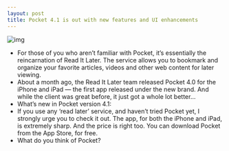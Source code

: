 ```yaml
---
layout: post
title: Pocket 4.1 is out with new features and UI enhancements
---
```

![img](http://media.idownloadblog.com/wp-content/uploads/2012/05/pocket-4.1.jpg)
* For those of you who aren’t familiar with Pocket, it’s essentially the reincarnation of Read It Later. The service allows you to bookmark and organize your favorite articles, videos and other web content for later viewing.
* About a month ago, the Read It Later team released Pocket 4.0 for the iPhone and iPad — the first app released under the new brand. And while the client was great before, it just got a whole lot better…
* What’s new in Pocket version 4.1:
* If you use any ‘read later’ service, and haven’t tried Pocket yet, I strongly urge you to check it out. The app, for both the iPhone and iPad, is extremely sharp. And the price is right too. You can download Pocket from the App Store, for free.
* What do you think of Pocket?

